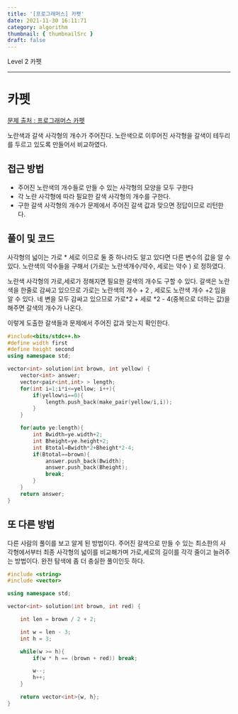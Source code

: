 ```yaml
---
title: '[프로그래머스] 카펫'
date: 2021-11-30 16:11:71
category: algorithm
thumbnail: { thumbnailSrc }
draft: false
---
```


Level 2 카펫

---

# 카펫

[문제 출처 : 프로그래머스 카펫 ](<[https://programmers.co.kr/learn/courses/30/lessons/42842](https://programmers.co.kr/learn/courses/30/lessons/42842)>)

노란색과 갈색 사각형의 개수가 주어진다. 노란색으로 이루어진 사각형을 갈색이 테두리를 두르고 있도록 만들어서 비교하였다.

## 접근 방법

- 주어진 노란색의 개수들로 만들 수 있는 사각형의 모양을 모두 구한다
- 각 노란 사각형에 따라 필요한 갈색 사각형의 개수를 구한다.
- 구한 갈색 사각형의 개수가 문제에서 주어진 갈색 값과 맞으면 정답이므로 리턴한다.

## 풀이 및 코드

사각형의 넓이는 가로 \* 세로 이므로 둘 중 하나라도 알고 있다면 다른 변수의 값을 알 수있다.
노란색의 약수들을 구해서 (가로는 노란색개수/약수, 세로는 약수 ) 로 정하였다.

노란색 사각형의 가로,세로가 정해지면 필요한 갈색의 개수도 구할 수 있다.
갈색은 노란색을 한줄로 감싸고 있으므로 가로는 노란색의 개수 + 2 , 세로도 노란색 개수 +2 임을 알 수 있다.
네 변을 모두 감싸고 있으므로 가로*2 + 세로 *2 - 4(중복으로 더하는 값)을 해주면 갈색의 개수가 나온다.

이렇게 도출한 갈색들과 문제에서 주어진 값과 맞는지 확인한다.

```cpp
#include<bits/stdc++.h>
#define width first
#define height second
using namespace std;

vector<int> solution(int brown, int yellow) {
    vector<int> answer;
    vector<pair<int,int> > length;
    for(int i=1;i*i<=yellow; i++){
        if(yellow%i==0){
            length.push_back(make_pair(yellow/i,i));
        }
    }

    for(auto ye:length){
        int Bwidth=ye.width+2;
        int Bheight=ye.height+2;
        int Btotal=Bwidth*2+Bheight*2-4;
        if(Btotal==brown){
            answer.push_back(Bwidth);
            answer.push_back(Bheight);
            break;
        }
    }
    return answer;
}
```

## 또 다른 방법

다른 사람의 풀이를 보고 알게 된 방법이다. 주어진 갈색으로 만들 수 있는 최소한의 사각형에서부터 최종 사각형의 넓이를 비교해가며 가로,세로의 길이를 각각 줄이고 늘려주는 방법이다.
완전 탐색에 좀 더 충실한 풀이인듯 하다.

```cpp
#include <string>
#include <vector>

using namespace std;

vector<int> solution(int brown, int red) {

    int len = brown / 2 + 2;

    int w = len - 3;
    int h = 3;

    while(w >= h){
        if(w * h == (brown + red)) break;

        w--;
        h++;
    }

    return vector<int>{w, h};
}
```
